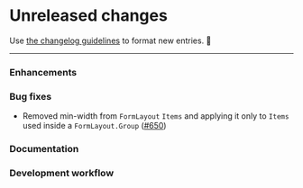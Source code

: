 # Unreleased changes

Use [the changelog guidelines](https://git.io/polaris-changelog-guidelines) to format new entries. 💜

---

### Enhancements

### Bug fixes

- Removed min-width from `FormLayout` `Items` and applying it only to `Items` used inside a `FormLayout.Group` ([#650](https://github.com/Shopify/polaris-react/pull/650))

### Documentation

### Development workflow
